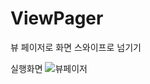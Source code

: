 # ViewPager
뷰 페이저로 화면 스와이프로 넘기기

실행화면
![뷰페이저](https://user-images.githubusercontent.com/80872558/186390876-6e33c500-a63d-467e-ae4d-8ae4bea87274.gif)
